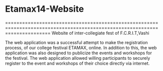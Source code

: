 # Etamax14-Website
============================================================================================================================
Website of inter-collegiate fest of F.C.R.I.T,Vashi

The web application was a successful attempt to make the registration process, of our college festival ETAMAX, online.
In addition to this, the web application was also designed to publicize the events and workshops for the festival. 
The web application allowed willing participants to securely register to the event and workshops of their choice
directly via internet.



